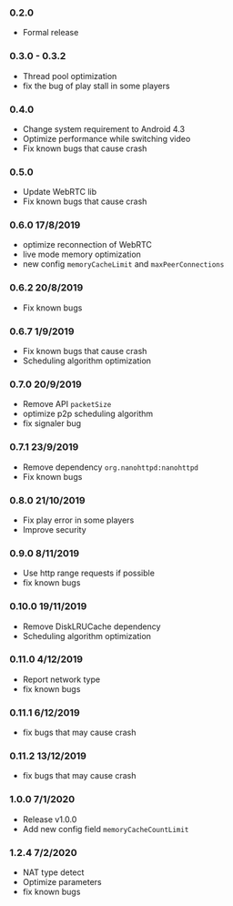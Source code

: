 
### 0.2.0
- Formal release

### 0.3.0 - 0.3.2
- Thread pool optimization
- fix the bug of play stall in some players

### 0.4.0
- Change system requirement to Android 4.3
- Optimize performance while switching video
- Fix known bugs that cause crash

### 0.5.0
- Update WebRTC lib
- Fix known bugs that cause crash

### 0.6.0 17/8/2019
- optimize reconnection of WebRTC
- live mode memory optimization
- new config `memoryCacheLimit` and `maxPeerConnections`

### 0.6.2 20/8/2019
- Fix known bugs

### 0.6.7 1/9/2019
- Fix known bugs that cause crash
- Scheduling algorithm optimization

### 0.7.0 20/9/2019
- Remove API `packetSize`
- optimize p2p scheduling algorithm
- fix signaler bug

### 0.7.1 23/9/2019
- Remove dependency `org.nanohttpd:nanohttpd`
- Fix known bugs

### 0.8.0 21/10/2019
- Fix play error in some players
- Improve security

### 0.9.0 8/11/2019
- Use http range requests if possible
- fix known bugs

### 0.10.0 19/11/2019
- Remove DiskLRUCache dependency
- Scheduling algorithm optimization

### 0.11.0 4/12/2019
- Report network type
- fix known bugs

### 0.11.1 6/12/2019
- fix bugs that may cause crash

### 0.11.2 13/12/2019
- fix bugs that may cause crash

### 1.0.0 7/1/2020
- Release v1.0.0
- Add new config field `memoryCacheCountLimit`

### 1.2.4 7/2/2020
- NAT type detect
- Optimize parameters
- fix known bugs